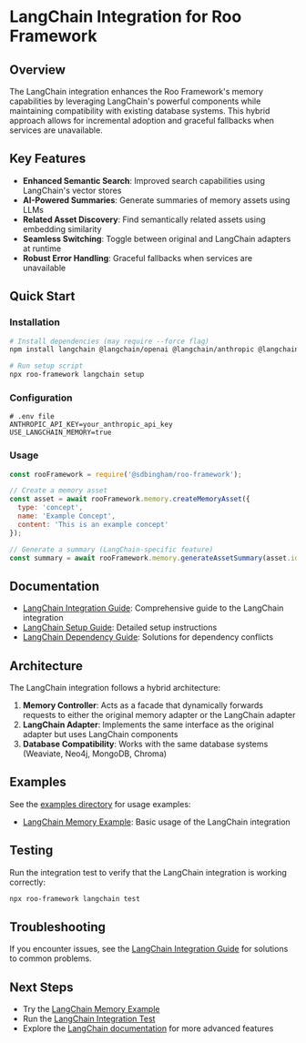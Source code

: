# LangChain Integration for Roo Framework

## Overview

The LangChain integration enhances the Roo Framework's memory capabilities by leveraging LangChain's powerful components while maintaining compatibility with existing database systems. This hybrid approach allows for incremental adoption and graceful fallbacks when services are unavailable.

## Key Features

- **Enhanced Semantic Search**: Improved search capabilities using LangChain's vector stores
- **AI-Powered Summaries**: Generate summaries of memory assets using LLMs
- **Related Asset Discovery**: Find semantically related assets using embedding similarity
- **Seamless Switching**: Toggle between original and LangChain adapters at runtime
- **Robust Error Handling**: Graceful fallbacks when services are unavailable

## Quick Start

### Installation

```bash
# Install dependencies (may require --force flag)
npm install langchain @langchain/openai @langchain/anthropic @langchain/community --force

# Run setup script
npx roo-framework langchain setup
```

### Configuration

```
# .env file
ANTHROPIC_API_KEY=your_anthropic_api_key
USE_LANGCHAIN_MEMORY=true
```

### Usage

```javascript
const rooFramework = require('@sdbingham/roo-framework');

// Create a memory asset
const asset = await rooFramework.memory.createMemoryAsset({
  type: 'concept',
  name: 'Example Concept',
  content: 'This is an example concept'
});

// Generate a summary (LangChain-specific feature)
const summary = await rooFramework.memory.generateAssetSummary(asset.id);
```

## Documentation

- [LangChain Integration Guide](./langchain-integration-guide-updated.md): Comprehensive guide to the LangChain integration
- [LangChain Setup Guide](./langchain-setup-guide.md): Detailed setup instructions
- [LangChain Dependency Guide](./langchain-dependency-guide.md): Solutions for dependency conflicts

## Architecture

The LangChain integration follows a hybrid architecture:

1. **Memory Controller**: Acts as a facade that dynamically forwards requests to either the original memory adapter or the LangChain adapter
2. **LangChain Adapter**: Implements the same interface as the original adapter but uses LangChain components
3. **Database Compatibility**: Works with the same database systems (Weaviate, Neo4j, MongoDB, Chroma)

## Examples

See the [examples directory](../examples/) for usage examples:

- [LangChain Memory Example](../examples/langchain-memory-example.js): Basic usage of the LangChain integration

## Testing

Run the integration test to verify that the LangChain integration is working correctly:

```bash
npx roo-framework langchain test
```

## Troubleshooting

If you encounter issues, see the [LangChain Integration Guide](./langchain-integration-guide-updated.md#troubleshooting) for solutions to common problems.

## Next Steps

- Try the [LangChain Memory Example](../examples/langchain-memory-example.js)
- Run the [LangChain Integration Test](../scripts/test-langchain-integration.js)
- Explore the [LangChain documentation](https://js.langchain.com/docs/) for more advanced features